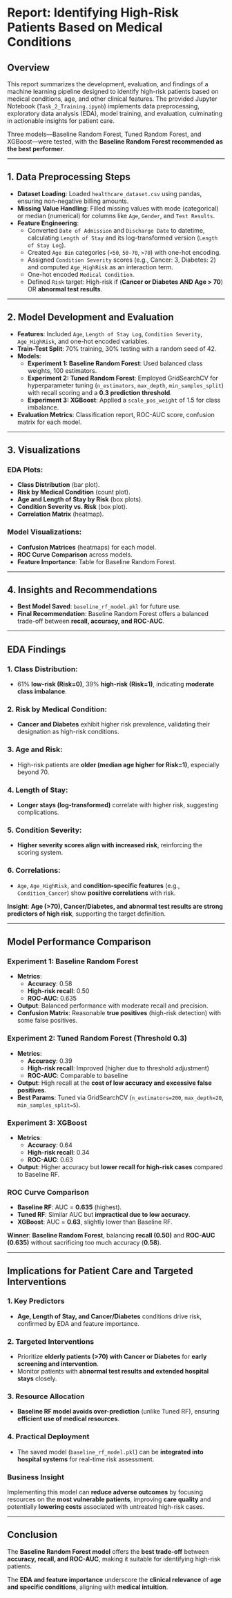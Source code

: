 # Report: Identifying High-Risk Patients Based on Medical Conditions

## Overview
This report summarizes the development, evaluation, and findings of a machine learning pipeline designed to identify high-risk patients based on medical conditions, age, and other clinical features. The provided Jupyter Notebook (`Task_2_Training.ipynb`) implements data preprocessing, exploratory data analysis (EDA), model training, and evaluation, culminating in actionable insights for patient care. 

Three models—Baseline Random Forest, Tuned Random Forest, and XGBoost—were tested, with the **Baseline Random Forest recommended as the best performer**.

---

## 1. Data Preprocessing Steps
- **Dataset Loading**: Loaded `healthcare_dataset.csv` using pandas, ensuring non-negative billing amounts.
- **Missing Value Handling**: Filled missing values with mode (categorical) or median (numerical) for columns like `Age`, `Gender`, and `Test Results`.
- **Feature Engineering**:
  - Converted `Date of Admission` and `Discharge Date` to datetime, calculating `Length of Stay` and its log-transformed version (`Length of Stay Log`).
  - Created `Age Bin` categories (`<50`, `50-70`, `>70`) with one-hot encoding.
  - Assigned `Condition Severity` scores (e.g., Cancer: 3, Diabetes: 2) and computed `Age_HighRisk` as an interaction term.
  - One-hot encoded `Medical Condition`.
  - Defined `Risk` target: High-risk if (**Cancer or Diabetes AND Age > 70**) OR **abnormal test results**.

---

## 2. Model Development and Evaluation
- **Features**: Included `Age`, `Length of Stay Log`, `Condition Severity`, `Age_HighRisk`, and one-hot encoded variables.
- **Train-Test Split**: 70% training, 30% testing with a random seed of 42.
- **Models**:
  - **Experiment 1: Baseline Random Forest**: Used balanced class weights, 100 estimators.
  - **Experiment 2: Tuned Random Forest**: Employed GridSearchCV for hyperparameter tuning (`n_estimators`, `max_depth`, `min_samples_split`) with recall scoring and a **0.3 prediction threshold**.
  - **Experiment 3: XGBoost**: Applied a `scale_pos_weight` of 1.5 for class imbalance.
- **Evaluation Metrics**: Classification report, ROC-AUC score, confusion matrix for each model.

---

## 3. Visualizations
### EDA Plots:
- **Class Distribution** (bar plot).
- **Risk by Medical Condition** (count plot).
- **Age and Length of Stay by Risk** (box plots).
- **Condition Severity vs. Risk** (box plot).
- **Correlation Matrix** (heatmap).

### Model Visualizations:
- **Confusion Matrices** (heatmaps) for each model.
- **ROC Curve Comparison** across models.
- **Feature Importance**: Table for Baseline Random Forest.

---

## 4. Insights and Recommendations
- **Best Model Saved**: `baseline_rf_model.pkl` for future use.
- **Final Recommendation**: Baseline Random Forest offers a balanced trade-off between **recall, accuracy, and ROC-AUC**.

---

## EDA Findings
### 1. Class Distribution:
- 61% **low-risk (Risk=0)**, 39% **high-risk (Risk=1)**, indicating **moderate class imbalance**.

### 2. Risk by Medical Condition:
- **Cancer and Diabetes** exhibit higher risk prevalence, validating their designation as high-risk conditions.

### 3. Age and Risk:
- High-risk patients are **older (median age higher for Risk=1)**, especially beyond 70.

### 4. Length of Stay:
- **Longer stays (log-transformed)** correlate with higher risk, suggesting complications.

### 5. Condition Severity:
- **Higher severity scores align with increased risk**, reinforcing the scoring system.

### 6. Correlations:
- `Age`, `Age_HighRisk`, and **condition-specific features** (e.g., `Condition_Cancer`) show **positive correlations** with risk.

**Insight**: **Age (>70), Cancer/Diabetes, and abnormal test results are strong predictors of high risk**, supporting the target definition.

---

## Model Performance Comparison

### Experiment 1: Baseline Random Forest
- **Metrics**:  
  - **Accuracy**: 0.58  
  - **High-risk recall**: 0.50  
  - **ROC-AUC**: 0.635  
- **Output**: Balanced performance with moderate recall and precision.
- **Confusion Matrix**: Reasonable **true positives** (high-risk detection) with some false positives.

### Experiment 2: Tuned Random Forest (Threshold 0.3)
- **Metrics**:  
  - **Accuracy**: 0.39  
  - **High-risk recall**: Improved (higher due to threshold adjustment)  
  - **ROC-AUC**: Comparable to baseline  
- **Output**: High recall at the **cost of low accuracy and excessive false positives**.
- **Best Params**: Tuned via GridSearchCV (`n_estimators=200`, `max_depth=20`, `min_samples_split=5`).

### Experiment 3: XGBoost
- **Metrics**:  
  - **Accuracy**: 0.64  
  - **High-risk recall**: 0.34  
  - **ROC-AUC**: 0.63  
- **Output**: Higher accuracy but **lower recall for high-risk cases** compared to Baseline RF.

### ROC Curve Comparison
- **Baseline RF**: AUC = **0.635** (highest).
- **Tuned RF**: Similar AUC but **impractical due to low accuracy**.
- **XGBoost**: AUC = **0.63**, slightly lower than Baseline RF.

**Winner**: **Baseline Random Forest**, balancing **recall (0.50)** and **ROC-AUC (0.635)** without sacrificing too much accuracy (**0.58**).

---

## Implications for Patient Care and Targeted Interventions
### 1. Key Predictors
- **Age, Length of Stay, and Cancer/Diabetes** conditions drive risk, confirmed by EDA and feature importance.

### 2. Targeted Interventions
- Prioritize **elderly patients (>70) with Cancer or Diabetes** for **early screening and intervention**.
- Monitor patients with **abnormal test results and extended hospital stays** closely.

### 3. Resource Allocation
- **Baseline RF model avoids over-prediction** (unlike Tuned RF), ensuring **efficient use of medical resources**.

### 4. Practical Deployment
- The saved model (`baseline_rf_model.pkl`) can be **integrated into hospital systems** for real-time risk assessment.

### Business Insight
Implementing this model can **reduce adverse outcomes** by focusing resources on the **most vulnerable patients**, improving **care quality** and potentially **lowering costs** associated with untreated high-risk cases.

---

## Conclusion
The **Baseline Random Forest model** offers the **best trade-off** between **accuracy, recall, and ROC-AUC**, making it suitable for identifying high-risk patients. 

The **EDA and feature importance** underscore the **clinical relevance** of **age and specific conditions**, aligning with **medical intuition**.
